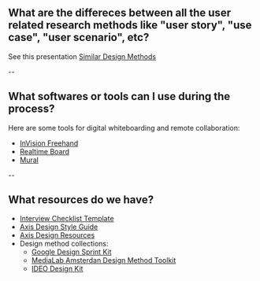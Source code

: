 ## What are the differeces between all the user related research methods like "user story", "use case", "user scenario", etc?

See this presentation [Similar Design Methods](https://invis.io/8ADPQ09QX)


--

## What softwares or tools can I use during the process?

Here are some tools for digital whiteboarding and remote collaboration:

* [InVision Freehand](https://www.invisionapp.com/feature/freehand)
* [Realtime Board](https://realtimeboard.com/) 
* [Mural](https://mural.co/#)


--

## What resources do we have?

* [Interview Checklist Template](https://axisgrp.sharepoint.com/Shared%20Documents/Design%20Engagement%20Resources/Interview%20Checklist.xlsx?d=w43d16b48a2af4d02b4c9b825f20bb056&csf=1)
* [Axis Design Style Guide](https://drive.google.com/open?id=0B3RhFswo7vVxVlBCR1Y3dHRZXzA)
* [Axis Design Resources](https://drive.google.com/open?id=0B2jmfR7rci5mV3BId2FkbG9NYjA)
* Design method collections:
  * [Google Design Sprint Kit](https://designsprintkit.withgoogle.com/methods/)
  * [MediaLab Amsterdan Design Method Toolkit](http://medialabamsterdam.com/toolkit/)
  * [IDEO Design Kit](http://www.designkit.org/methods)
